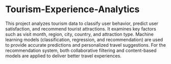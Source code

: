 # Tourism-Experience-Analytics
This project analyzes tourism data to classify user behavior, predict user satisfaction, and recommend tourist attractions. It examines key factors such as visit month, region, city, country, and attraction type. Machine learning models (classification, regression, and recommendation) are used to provide accurate predictions and personalized travel suggestions. For the recommendation system, both collaborative filtering and content-based models are applied to deliver better travel experiences.

